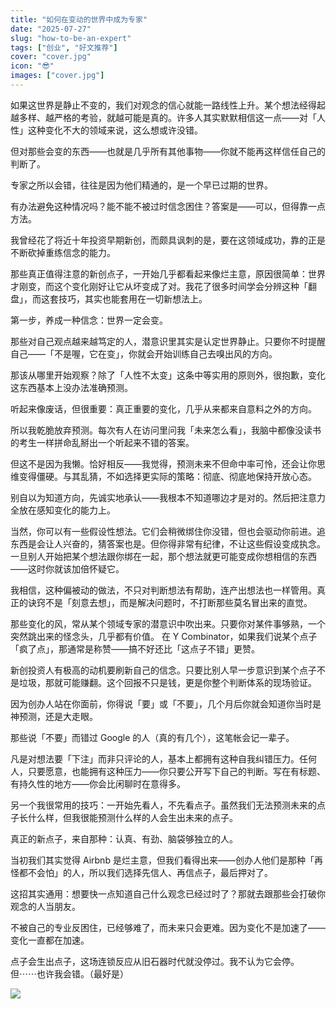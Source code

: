 ```yaml
---
title: "如何在变动的世界中成为专家"
date: "2025-07-27"
slug: "how-to-be-an-expert"
tags: ["创业", "好文推荐"]
cover: "cover.jpg"
icon: "😎"
images: ["cover.jpg"]
---
```

如果这世界是静止不变的，我们对观念的信心就能一路线性上升。某个想法经得起越多样、越严格的考验，就越可能是真的。许多人其实默默相信这一点——对「人性」这种变化不大的领域来说，这么想或许没错。



但对那些会变的东西——也就是几乎所有其他事物——你就不能再这样信任自己的判断了。



专家之所以会错，往往是因为他们精通的，是一个早已过期的世界。



有办法避免这种情况吗？能不能不被过时信念困住？答案是——可以，但得靠一点方法。



我曾经花了将近十年投资早期新创，而颇具讽刺的是，要在这领域成功，靠的正是不断砍掉重练信念的能力。



那些真正值得注意的新创点子，一开始几乎都看起来像烂主意，原因很简单：世界才刚变，而这个变化刚好让它从坏变成了对。我花了很多时间学会分辨这种「翻盘」，而这套技巧，其实也能套用在一切新想法上。



第一步，养成一种信念：世界一定会变。



那些对自己观点越来越笃定的人，潜意识里其实是认定世界静止。只要你不时提醒自己——「不是喔，它在变」，你就会开始训练自己去嗅出风的方向。



那该从哪里开始观察？除了「人性不太变」这条中等实用的原则外，很抱歉，变化这东西基本上没办法准确预测。



听起来像废话，但很重要：真正重要的变化，几乎从来都来自意料之外的方向。



所以我乾脆放弃预测。每次有人在访问里问我「未来怎么看」，我脑中都像没读书的考生一样拼命乱掰出一个听起来不错的答案。



但这不是因为我懒。恰好相反——我觉得，预测未来不但命中率可怜，还会让你思维变得僵硬。与其乱猜，不如选择更实际的策略：彻底、彻底地保持开放心态。



别自以为知道方向，先诚实地承认——我根本不知道哪边才是对的。然后把注意力全放在感知变化的能力上。



当然，你可以有一些假设性想法。它们会稍微绑住你没错，但也会驱动你前进。追东西是会让人兴奋的，猜答案也是。但你得非常有纪律，不让这些假设变成执念。
一旦别人开始把某个想法跟你绑在一起，那个想法就更可能变成你想相信的东西——这时你就该加倍怀疑它。



我相信，这种偏被动的做法，不只对判断想法有帮助，连产出想法也一样管用。真正的诀窍不是「刻意去想」，而是解决问题时，不打断那些莫名冒出来的直觉。



那些变化的风，常从某个领域专家的潜意识中吹出来。只要你对某件事够熟，一个突然跳出来的怪念头，几乎都有价值。
在 Y Combinator，如果我们说某个点子「疯了点」，那通常是称赞——搞不好还比「这点子不错」更赞。



新创投资人有极高的动机要刷新自己的信念。只要比别人早一步意识到某个点子不是垃圾，那就可能赚翻。这个回报不只是钱，更是你整个判断体系的现场验证。



因为创办人站在你面前，你得说「要」或「不要」，几个月后你就会知道你当时是神预测，还是大走眼。



那些说「不要」而错过 Google 的人（真的有几个），这笔帐会记一辈子。



凡是对想法要「下注」而非只评论的人，基本上都拥有这种自我纠错压力。任何人，只要愿意，也能拥有这种压力——你只要公开写下自己的判断。写在有标题、有持久性的地方——你会比闲聊时在意得多。



另一个我很常用的技巧：一开始先看人，不先看点子。虽然我们无法预测未来的点子长什么样，但我很能预测什么样的人会生出未来的点子。



真正的新点子，来自那种：认真、有劲、脑袋够独立的人。



当初我们其实觉得 Airbnb 是烂主意，但我们看得出来——创办人他们是那种「再怪都不会怕」的人，所以我们选择先信人、再信点子，最后押对了。



这招其实通用：想要快一点知道自己什么观念已经过时了？那就去跟那些会打破你观念的人当朋友。



不被自己的专业反困住，已经够难了，而未来只会更难。因为变化不是加速了——变化一直都在加速。



点子会生出点子，这场连锁反应从旧石器时代就没停过。我不认为它会停。
但⋯⋯也许我会错。（最好是）




![](https://prod-files-secure.s3.us-west-2.amazonaws.com/112d0858-5090-4d34-a606-b75eb8d65fd2/46476355-9cf3-4e99-9b7a-3531bc426380/1000202064.png?X-Amz-Algorithm=AWS4-HMAC-SHA256&X-Amz-Content-Sha256=UNSIGNED-PAYLOAD&X-Amz-Credential=ASIAZI2LB466ROWJND5Q%2F20251030%2Fus-west-2%2Fs3%2Faws4_request&X-Amz-Date=20251030T035800Z&X-Amz-Expires=3600&X-Amz-Security-Token=IQoJb3JpZ2luX2VjECwaCXVzLXdlc3QtMiJHMEUCIDeaKlZyFv5nqZsSlXf0V6BMHFs0nXdT29AmT92SRR86AiEA9dk32W8zFNdix%2BqgzX61GZ56C9F795oGSXvBbIKHG40qiAQI5P%2F%2F%2F%2F%2F%2F%2F%2F%2F%2FARAAGgw2Mzc0MjMxODM4MDUiDKCPW1koLyQEYuKQFCrcA6%2FBFVEsPVXiOKNg%2BRrkMJh9xnugx1Py8GXk7vJaAoXR8%2BSA8%2BM9hxOgOr7iFov%2F3uELahB31JULc%2FqHObT0fOqgMbktqOq26ScgyKvNJ5bgS5n0phHRhd5XGjCZONo1YwyFWh%2FLI7HwjNnuMPRWGby0oawwZfiGnkdJgIV4FGBzrs1pce3QQPRU9v4cePNKABC5Ii%2Fr%2FjarCyFr%2BzBYExziL4VACxbZhyEDtUmrPQPtpLdNtAnnVVBDIcetCjOaeOtTi5bR4LU6uhUMmcvB5qYE4mPhpmz68j20qKlKQZzBh4CB4FUZk82UMkarxmDJy4IlXp9er3FIoQd5TdIaT6qinbl3HTFCC02V%2BKd1NLn6%2BvZUPGO7cwm5J1KQUUa4xbElTkWuLGwjlvPUYqDxBI5Dhv%2BCMB%2BUUyLdBlccXpOsrVtIDRARskPm9fdH3WXaGDwGYj4dCAqD4iOMdYvZsSTkXDk1gYqi78Kz1rqoU9JNnOICp5z088BOY7ybmpaamRGZeKUXyOaH666BX8MNezO41rI1fYcyIOojCl523v1jp6fGQjDLB3p6qX2Zma4lLIycfSx%2FtzU6XEhBkMK2ORHS7ZoFx9nkW6avehaUZNJT3PHSAm5gXS6nVfAjMNKzi8gGOqUBKXQL5ux14jhotdfiS1flmM4KAvi2d22ObSaN4VB9%2FSTdlKruiNwlgtma3VlCk2WmB%2FojDb%2FE2hjTpRSadOzVT7c1BHcOeu9ZSrxlcEq6aMMqRq7iu2scU55ffX3ObomUF9osj05MBhn6qrrk9M57Lp6rEVCzMC0AYqJKPyitZJTlbyBaMqjDMWyRETc25UckbpUxRlZGxrjk9ZKi1XQ%2FwrrnBD6r&X-Amz-Signature=6dc7f8c6aaec4b1b6bf0dbdf209ac6db02e91c10b5354982a6f43051ee9917d7&X-Amz-SignedHeaders=host&x-amz-checksum-mode=ENABLED&x-id=GetObject)

